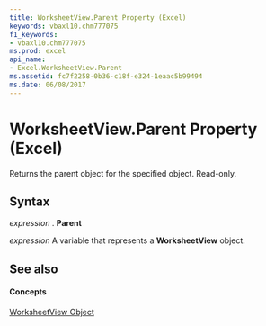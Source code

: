 ```yaml
---
title: WorksheetView.Parent Property (Excel)
keywords: vbaxl10.chm777075
f1_keywords:
- vbaxl10.chm777075
ms.prod: excel
api_name:
- Excel.WorksheetView.Parent
ms.assetid: fc7f2258-0b36-c18f-e324-1eaac5b99494
ms.date: 06/08/2017
---
```



# WorksheetView.Parent Property (Excel)

Returns the parent object for the specified object. Read-only.


## Syntax

 _expression_ . **Parent**

 _expression_ A variable that represents a **WorksheetView** object.


## See also


#### Concepts


[WorksheetView Object](Excel.WorksheetView.md)

